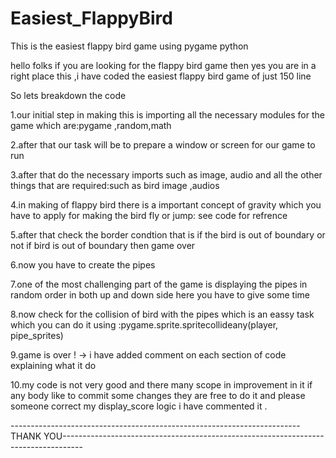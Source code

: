 # Easiest_FlappyBird
This is the easiest flappy bird game using pygame python

hello folks if you are looking for the flappy bird game then yes you are in a right place this ,i have coded the easiest flappy bird game of just 150 line

So lets breakdown the code

1.our initial step in making this is importing all the necessary modules for the game which are:pygame ,random,math 

2.after that our task will be to prepare a window or screen for our game to run 

3.after that do the necessary imports such as image, audio and all the other things that are required:such as bird image ,audios 

4.in making of flappy bird there is a important concept of gravity  which  you have to apply for making the bird fly or jump: see code for refrence

5.after that check the border condtion that is if the bird is out of boundary or not if bird is out of boundary then game over

6.now you have to create the pipes 

7.one of the most challenging part of the game is displaying the pipes in random order in both up and down side here you have to give some time 
            
8.now check for the collision of bird with the pipes which is an eassy task which you can do it using :pygame.sprite.spritecollideany(player, pipe_sprites)

9.game is over ! -> i have added comment on each section of code explaining what it do 

10.my code is not very good and there many scope in improvement in it if any body like to commit some changes they are free to  do it and please someone correct my display_score logic i have commented it .

------------------------------------------------------------------------THANK YOU-----------------------------------------------------------------------------------
